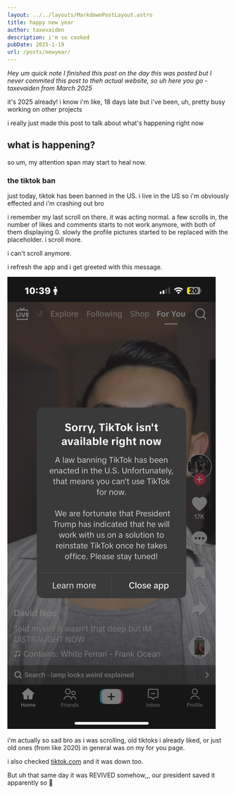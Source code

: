 ```yaml
---
layout: ../../layouts/MarkdownPostLayout.astro
title: happy new year
author: taxevaiden
description: i'm so cooked
pubDate: 2025-1-19
url: /posts/newyear/
---
```


*Hey um quick note I finished this post on the day this was posted but I never commited this post to theh actual website, so uh here you go - taxevaiden from March 2025*

it's 2025 already! i know i'm like, 18 days late but i've been, uh, pretty busy working on other projects

i really just made this post to talk about what's happening right now

## what is happening?

so um, my attention span may start to heal now.

### the tiktok ban

just today, tiktok has been banned in the US. i live in the US so i'm obviously effected and i'm crashing out bro

i remember my last scroll on there. it was acting normal. a few scrolls in, the number of likes and comments starts to not work anymore, with both of them displaying 0. slowly the profile pictures started to be replaced with the placeholder. i scroll more.

i can't scroll anymore.

i refresh the app and i get greeted with this message.

![tiktok ban message](../../images/postImages/newyear/ban-message.png)

i'm actually so sad bro as i was scrolling, old tiktoks i already liked, or just old ones (from like 2020) in general was on my for you page.

i also checked [tiktok.com](https://tiktok.com) and it was down too.

But uh that same day it was REVIVED somehow,,, our president saved it apparently so :shrug:

